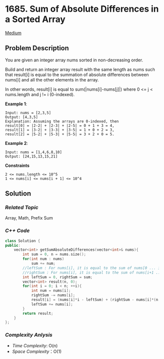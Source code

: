 # 1685. Sum of Absolute Differences in a Sorted Array
[Medium](https://leetcode.com/problems/sum-of-absolute-differences-in-a-sorted-array/description/)

## Problem Description

You are given an integer array nums sorted in non-decreasing order.

Build and return an integer array result with the same length as nums such that result[i] is equal to the summation of absolute differences between nums[i] and all the other elements in the array.

In other words, result[i] is equal to sum(|nums[i]-nums[j]|) where 0 <= j < nums.length and j != i (0-indexed).

**Example 1**:
```
Input: nums = [2,3,5]
Output: [4,3,5]
Explanation: Assuming the arrays are 0-indexed, then
result[0] = |2-2| + |2-3| + |2-5| = 0 + 1 + 3 = 4,
result[1] = |3-2| + |3-3| + |3-5| = 1 + 0 + 2 = 3,
result[2] = |5-2| + |5-3| + |5-5| = 3 + 2 + 0 = 5.
```
**Example 2**:
```
Input: nums = [1,4,6,8,10]
Output: [24,15,13,15,21]
```

**Constraints**
```
2 <= nums.length <= 10^5
1 <= nums[i] <= nums[i + 1] <= 10^4
```

## Solution

### _Related Topic_
   Array, Math, Prefix Sum

### _C++ Code_
```cpp
class Solution {
public:
    vector<int> getSumAbsoluteDifferences(vector<int>& nums){
        int sum = 0, n = nums.size();
        for(int num : nums)
            sum += num;
        //leftSum : For nums[i], it is equal to the sum of nums[0 ... i-1]
        //rightSum : For nums[i], it is equal to the sum of nums[i+1 ... n-1]
        int leftSum = 0, rightSum = sum;
        vector<int> result(n, 0);
        for(int i = 0; i < n; ++i){
            int num = nums[i];
            rightSum -= nums[i];
            result[i] = (nums[i]*i - leftSum) + (rightSum - nums[i]*(n - i -1));
            leftSum += nums[i];
        }
        return result;
    }
};
```

### _Complexity Anlysis_
- _Time Complexity_: O(n)
- _Space Complexity_：O(1)

